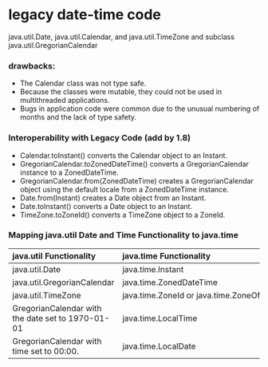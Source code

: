 # legacy date-time code
java.util.Date, java.util.Calendar, and java.util.TimeZone and subclass java.util.GregorianCalendar
### drawbacks:
* The Calendar class was not type safe.
* Because the classes were mutable, they could not be used in multithreaded applications.
* Bugs in application code were common due to the unusual numbering of months and the lack of type safety.
 
 
### Interoperability with Legacy Code (add by 1.8)
* Calendar.toInstant() converts the Calendar object to an Instant.
* GregorianCalendar.toZonedDateTime() converts a GregorianCalendar instance to a ZonedDateTime.
* GregorianCalendar.from(ZonedDateTime) creates a GregorianCalendar object using the default locale from a ZonedDateTime instance.
* Date.from(Instant) creates a Date object from an Instant.
* Date.toInstant() converts a Date object to an Instant.
* TimeZone.toZoneId() converts a TimeZone object to a ZoneId.


### Mapping java.util Date and Time Functionality to java.time
java.util Functionality | java.time Functionality
:--- | :--- 
java.util.Date | java.time.Instant
java.util.GregorianCalendar | java.time.ZonedDateTime
java.util.TimeZone | java.time.ZoneId or java.time.ZoneOffset
GregorianCalendar with the date set to 1970-01-01 | java.time.LocalTime
GregorianCalendar with time set to 00:00. | java.time.LocalDate

